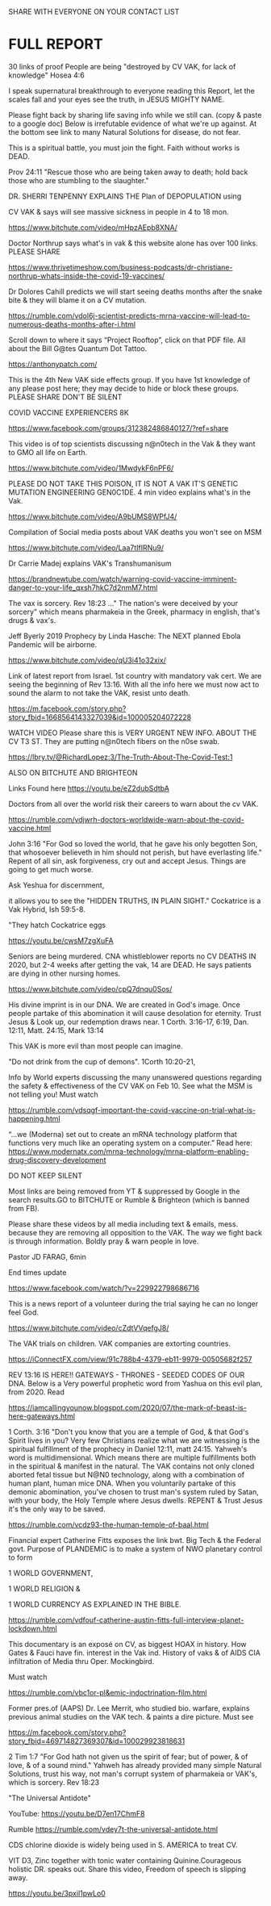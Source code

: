 <div class="menu-data" data-parent="#pages/blog/cv19/vx/index"/></div>

SHARE WITH EVERYONE ON YOUR CONTACT LIST


# FULL REPORT

30 links of proof People are being "destroyed by CV VAK, for lack of knowledge" Hosea 4:6


I speak supernatural breakthrough to everyone reading this Report, let the scales fall and your eyes see the truth, in JESUS MIGHTY NAME.


 Please fight back by sharing life saving info while we still can. (copy & paste to a google doc) Below is irrefutable evidence of what we're up against. At the bottom see link to many Natural Solutions for disease, do not fear.


 This is a spiritual battle, you must join the fight. Faith without works is DEAD.


Prov 24:11 "Rescue those who are being taken away to death; hold back those who are stumbling to the slaughter."


DR. SHERRI TENPENNY EXPLAINS THE Plan of DEPOPULATION using 

CV VAK & says will see massive sickness in people in 4 to 18 mon.

https://www.bitchute.com/video/mHpzAEpb8XNA/


 Doctor Northrup says what's in vak & this website alone has over 100 links. PLEASE SHARE

https://www.thrivetimeshow.com/business-podcasts/dr-christiane-northrup-whats-inside-the-covid-19-vaccines/


Dr Dolores Cahill predicts we will start seeing deaths months after the snake bite & they will blame it on a CV mutation.

https://rumble.com/vdol6j-scientist-predicts-mrna-vaccine-will-lead-to-numerous-deaths-months-after-i.html


Scroll down to where it says “Project Rooftop”, click on that PDF file. All about the Bill G@tes Quantum Dot Tattoo. 

https://anthonypatch.com/




This is the 4th New VAK side effects group. If you have 1st knowledge of any please post here; they may decide to hide or block these groups. PLEASE SHARE DON'T BE SILENT

COVID VACCINE EXPERIENCERS    8K

https://www.facebook.com/groups/312382486840127/?ref=share



This video is of top scientists discussing  n@n0tech in the Vak & they want to GMO all life on Earth.

https://www.bitchute.com/video/1MwdykF6nPF6/



PLEASE DO NOT TAKE THIS POISON, IT IS NOT A VAK IT'S GENETIC MUTATION ENGINEERING GEN0C1DE. 4 min video explains what's in the Vak. 

https://www.bitchute.com/video/A9bUMS8WPfJ4/


Compilation of Social media posts about VAK deaths you won't see on MSM

https://www.bitchute.com/video/Laa7tIfIRNu9/


Dr Carrie Madej explains VAK's  Transhumanisum

https://brandnewtube.com/watch/warning-covid-vaccine-imminent-danger-to-your-life_qxsh7hkC7d2nmM7.html


The vax is sorcery. Rev 18:23 ..." The nation's were deceived by your sorcery" which means pharmakeia in the Greek, pharmacy in english, that's drugs & vax's.


Jeff Byerly 2019 Prophecy by Linda Hasche: The NEXT planned Ebola Pandemic will be airborne.

https://www.bitchute.com/video/qU3i41o32xix/


Link of latest report from Israel. 1st country with mandatory vak cert. We are seeing the beginning  of Rev 13:16. With all the info here we must now act to sound the alarm to not take the VAK, resist unto death.

https://m.facebook.com/story.php?story_fbid=1668564143327039&id=100005204072228


WATCH VIDEO Please share this is VERY URGENT NEW INFO. ABOUT THE  CV  T3 ST. They are putting n@n0tech fibers on the n0se swab.

https://lbry.tv/@RichardLopez:3/The-Truth-About-The-Covid-Test:1


ALSO ON BITCHUTE AND BRIGHTEON

Links Found here https://youtu.be/eZ2dubSdtbA


Doctors from all over the world risk their careers to warn about the cv VAK.

https://rumble.com/vdjwrh-doctors-worldwide-warn-about-the-covid-vaccine.html


John 3:16 "For God so loved the world, that he gave his only begotten Son, that whosoever believeth in him should not perish, but have everlasting life." Repent of all sin, ask forgiveness, cry out and accept Jesus. Things are going to get much worse.


Ask Yeshua for discernment,

it allows you to see the "HIDDEN TRUTHS, IN PLAIN SIGHT." Cockatrice is a Vak Hybrid, Ish 59:5-8.

"They hatch Cockatrice eggs

https://youtu.be/cwsM7zgXuFA


Seniors are being murdered. CNA whistleblower reports  no CV DEATHS IN 2020, but 2-4 weeks after getting the vak, 14 are DEAD. He says patients are dying in other nursing homes.

https://www.bitchute.com/video/cpQ7dnqu0Sos/


His divine imprint is in our DNA. We are created in God's image. Once people partake of this abomination it will cause desolation for eternity. Trust Jesus & Look up, our redemption draws near. 1 Corth. 3:16-17, 6:19, Dan. 12:11, Matt. 24:15, Mark 13:14


This VAK is more evil than most people can imagine.

"Do not drink from the cup of demons". 1Corth 10:20-21,


 Info by World experts discussing the many unanswered questions regarding the safety & effectiveness of the CV VAK on Feb 10. See what the MSM is not telling you! Must watch

https://rumble.com/vdsqgf-important-the-covid-vaccine-on-trial-what-is-happening.html


“...we (Moderna) set out to create an mRNA technology platform that functions very much like an operating system on a computer.” Read here: https://www.modernatx.com/mrna-technology/mrna-platform-enabling-drug-discovery-development


DO NOT KEEP SILENT

Most links are being removed from YT & suppressed by Google in the search results.GO to BITCHUTE or Rumble & Brighteon (which is banned from FB).

Please share these videos by all media including text & emails, mess. because they are removing all opposition to the VAK. The way we fight back is through information. Boldly pray & warn people in love.


Pastor JD FARAG, 6min

End times update

https://www.facebook.com/watch/?v=229922798686716


This is a news report of a volunteer during the trial saying he can no longer feel God.

https://www.bitchute.com/video/cZdtVVqefgJ8/


The VAK trials on children. VAK companies are extorting countries.  

https://iConnectFX.com/view/91c788b4-4379-eb11-9979-00505682f257


REV 13:16 IS HERE!! GATEWAYS - THRONES - SEEDED CODES OF OUR DNA. Below is a Very powerful prophetic word from Yashua on this evil plan, from 2020. Read

https://iamcallingyounow.blogspot.com/2020/07/the-mark-of-beast-is-here-gateways.html


1 Corth. 3:16 "Don't you know that you are a temple of God, & that God's Spirit lives in you? Very few Christians realize what we are witnessing is the spiritual fulfillment of the prophecy in Daniel 12:11, matt 24:15. Yahweh's word is multidimensional. Which means there are multiple fulfillments both in the spiritual & manifest in the natural. The VAK contains not only cloned aborted fetal tissue but N@N0 technology, along with a combination of human plant, human mice DNA. When you voluntarily partake of this demonic abomination, you've chosen to trust man's system ruled by Satan, with your body, the Holy Temple where Jesus dwells. REPENT & Trust Jesus it's the only way to be saved. 

https://rumble.com/vcdz93-the-human-temple-of-baal.html


Financial expert Catherine  Fitts exposes the link bwt. Big Tech & the Federal govt. Purpose of PLANDEMIC is to make a system of NWO planetary control to form 

1 WORLD GOVERNMENT, 

1 WORLD RELIGION & 

1 WORLD CURRENCY AS EXPLAINED IN THE BIBLE.

https://rumble.com/vdfouf-catherine-austin-fitts-full-interview-planet-lockdown.html


This documentary is an exposé on CV, as biggest HOAX in history. How Gates & Fauci have fin. interest in the Vak ind. History of vaks & of AIDS  CIA infiltration of Media thru Oper. Mockingbird.

Must watch

https://rumble.com/vbc1or-pl&emic-indoctrination-film.html


 Former pres.of (AAPS) Dr. Lee Merrit, who studied bio. warfare, explains previous animal studies on the VAK tech. & paints a dire picture. Must see

https://m.facebook.com/story.php?story_fbid=469714827369307&id=100029923818631


2 Tim 1:7 "For God hath not given us the spirit of fear; but of power, & of love, & of a sound mind." Yahweh has already provided many simple Natural  Solutions, trust his way, not man's corrupt system of pharmakeia or VAK's, which is sorcery. Rev 18:23


"The Universal Antidote"

YouTube:  https://youtu.be/D7en17ChmF8

Rumble https://rumble.com/vdey7t-the-universal-antidote.html

CDS chlorine dioxide is widely being used in S. AMERICA to treat CV.


VIT D3, Zinc together with tonic water containing Quinine.Courageous holistic DR. speaks out. Share this video, Freedom of speech is slipping away.

https://youtu.be/3pxil1pwLo0


